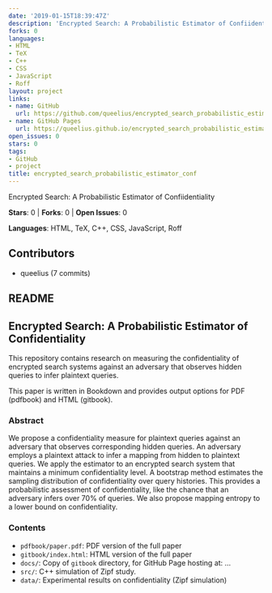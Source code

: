 ```yaml
---
date: '2019-01-15T18:39:47Z'
description: 'Encrypted Search: A Probabilistic Estimator of Confiidentiality'
forks: 0
languages:
- HTML
- TeX
- C++
- CSS
- JavaScript
- Roff
layout: project
links:
- name: GitHub
  url: https://github.com/queelius/encrypted_search_probabilistic_estimator_conf
- name: GitHub Pages
  url: https://queelius.github.io/encrypted_search_probabilistic_estimator_conf/
open_issues: 0
stars: 0
tags:
- GitHub
- project
title: encrypted_search_probabilistic_estimator_conf
---
```


Encrypted Search: A Probabilistic Estimator of Confiidentiality

**Stars**: 0 | **Forks**: 0 | **Open Issues**: 0

**Languages**: HTML, TeX, C++, CSS, JavaScript, Roff

## Contributors
- queelius (7 commits)

## README
## Encrypted Search: A Probabilistic Estimator of Confidentiality

This repository contains research on measuring the confidentiality of encrypted
search systems against an adversary that observes hidden queries to infer plaintext queries.

This paper is written in Bookdown and provides output options for PDF (pdfbook)
and HTML (gitbook).

### Abstract
We propose a confidentiality measure for plaintext queries against an adversary that observes corresponding hidden queries. An adversary employs a plaintext attack to infer a mapping from hidden to plaintext queries. We apply the estimator to an encrypted search system that maintains a minimum confidentiality level. A bootstrap method estimates the sampling distribution of confidentiality over query histories. This provides a probabilistic assessment of confidentiality, like the chance that an adversary infers over 70% of queries. We also propose mapping entropy to a lower bound on confidentiality.

### Contents

- `pdfbook/paper.pdf`: PDF version of the full paper
- `gitbook/index.html`: HTML version of the full paper
- `docs/`: Copy of `gitbook` directory, for GitHub Page hosting at: ...
- `src/`: C++ simulation of Zipf study.
- `data/`: Experimental results on confidentiality (Zipf simulation)

